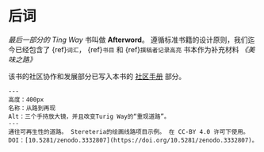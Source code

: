 # 后词

_最后一部分的 Ting Way_ 书叫做 **Afterword**。 遵循标准书籍的设计原则，我们迄今已经包含了 {ref}`词汇`， {ref}`书目` 和 {ref}`撰稿者记录高亮` 书本作为补充材料 _《美味之路》_

该书的社区协作和发展部分已写入本书的 [社区手册](../community-handbook/community-handbook) 部分。

```{figure} ../figures/road-to-reproducibility.jpg
---
高度：400px
名称：从路到再现
Alt：三个手持放大镜，并且改变Turig Way的“重现道路”。
---
通往可再生性的道路。 Stereteria的绘画线路项目示例。 在 CC-BY 4.0 许可下使用。 DOI：[10.5281/zenodo.3332807](https://doi.org/10.5281/zenodo.3332807)。
```
